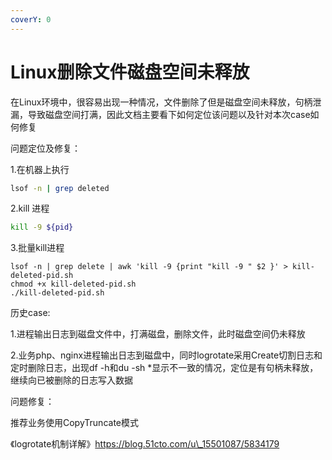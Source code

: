 ```yaml
---
coverY: 0
---
```


# Linux删除文件磁盘空间未释放

&#x20;      在Linux环境中，很容易出现一种情况，文件删除了但是磁盘空间未释放，句柄泄漏，导致磁盘空间打满，因此文档主要看下如何定位该问题以及针对本次case如何修复



问题定位及修复：

1.在机器上执行 &#x20;

```sh
lsof -n | grep deleted
```

2.kill 进程

```sh
kill -9 ${pid}
```

3.批量kill进程

```shell
lsof -n | grep delete | awk 'kill -9 {print "kill -9 " $2 }' > kill-deleted-pid.sh
chmod +x kill-deleted-pid.sh
./kill-deleted-pid.sh
```



历史case:

1.进程输出日志到磁盘文件中，打满磁盘，删除文件，此时磁盘空间仍未释放

2.业务php、nginx进程输出日志到磁盘中，同时logrotate采用Create切割日志和定时删除日志，出现df -h和du -sh \*显示不一致的情况，定位是有句柄未释放，继续向已被删除的日志写入数据

问题修复：

推荐业务使用CopyTruncate模式

《logrotate机制详解》[https://blog.51cto.com/u\_15501087/5834179 ](https://blog.51cto.com/u\_15501087/5834179)

